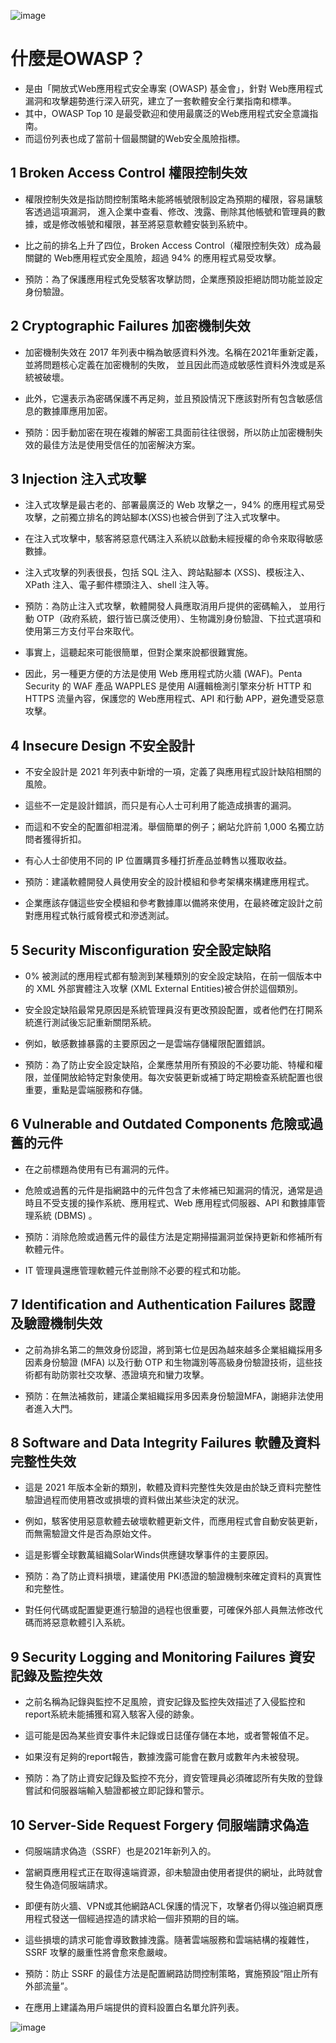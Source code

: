 ![image](https://user-images.githubusercontent.com/71476327/195991521-23e9dc34-b303-4ca1-84df-dea05bb8f2e2.png)
# 什麼是OWASP？
- 是由「開放式Web應用程式安全專案 (OWASP) 基金會」，針對 Web應用程式漏洞和攻擊趨勢進行深入研究，建立了一套軟體安全行業指南和標準。
- 其中，OWASP Top 10 是最受歡迎和使用最廣泛的Web應用程式安全意識指南。
- 而這份列表也成了當前十個最關鍵的Web安全風險指標。

## 1 Broken Access Control 權限控制失效
- 權限控制失效是指訪問控制策略未能將帳號限制設定為預期的權限，容易讓駭客透過這項漏洞，
  進入企業中查看、修改、洩露、刪除其他帳號和管理員的數據，或是修改帳號和權限，甚至將惡意軟體安裝到系統中。
- 比之前的排名上升了四位，Broken Access Control（權限控制失效）成為最關鍵的 Web應用程式安全風險，超過 94% 的應用程式易受攻擊。

- 預防：為了保護應用程式免受駭客攻擊訪問，企業應預設拒絕訪問功能並設定身份驗證。

## 2 Cryptographic Failures 加密機制失效
- 加密機制失效在 2017 年列表中稱為敏感資料外洩。名稱在2021年重新定義，並將問題核心定義在加密機制的失敗，
  並且因此而造成敏感性資料外洩或是系統被破壞。
- 此外，它還表示為密碼保護不再足夠，並且預設情況下應該對所有包含敏感信息的數據庫應用加密。

- 預防：因手動加密在現在複雜的解密工具面前往往很弱，所以防止加密機制失效的最佳方法是使用受信任的加密解決方案。

## 3 Injection 注入式攻擊
- 注入式攻擊是最古老的、部署最廣泛的 Web 攻擊之一，94% 的應用程式易受攻擊，之前獨立排名的跨站腳本(XSS)也被合併到了注入式攻擊中。
- 在注入式攻擊中，駭客將惡意代碼注入系統以啟動未經授權的命令來取得敏感數據。
- 注入式攻擊的列表很長，包括 SQL 注入、跨站點腳本 (XSS)、模板注入、XPath 注入、電子郵件標頭注入、shell 注入等。

- 預防：為防止注入式攻擊，軟體開發人員應取消用戶提供的密碼輸入，
  並用行動 OTP（政府系統，銀行皆已廣泛使用）、生物識別身份驗證、下拉式選項和使用第三方支付平台來取代。
- 事實上，這聽起來可能很簡單，但對企業來說都很難實施。
- 因此，另一種更方便的方法是使用 Web 應用程式防火牆 (WAF)。Penta Security 的 WAF 產品 WAPPLES 是使用 AI邏輯檢測引擎來分析 HTTP 和 HTTPS 流量內容，保護您的 Web應用程式、API 和行動 APP，避免遭受惡意攻擊。

## 4 Insecure Design 不安全設計
- 不安全設計是 2021 年列表中新增的一項，定義了與應用程式設計缺陷相關的風險。
- 這些不一定是設計錯誤，而只是有心人士可利用了能造成損害的漏洞。
- 而這和不安全的配置卻相混淆。舉個簡單的例子；網站允許前 1,000 名獨立訪問者獲得折扣。
- 有心人士卻使用不同的 IP 位置購買多種打折產品並轉售以獲取收益。

- 預防：建議軟體開發人員使用安全的設計模組和參考架構來構建應用程式。
- 企業應該存儲這些安全模組和參考數據庫以備將來使用，在最終確定設計之前對應用程式執行威脅模式和滲透測試。

## 5 Security Misconfiguration 安全設定缺陷
- 0% 被測試的應用程式都有驗測到某種類別的安全設定缺陷，在前一個版本中的 XML 外部實體注入攻擊 (XML External Entities)被合併於這個類別。
- 安全設定缺陷最常見原因是系統管理員沒有更改預設配置，或者他們在打開系統進行測試後忘記重新關閉系統。
- 例如，敏感數據暴露的主要原因之一是雲端存儲權限配置錯誤。

- 預防：為了防止安全設定缺陷，企業應禁用所有預設的不必要功能、特權和權限，並僅開放給特定對象使用。每次安裝更新或補丁時定期檢查系統配置也很重要，重點是雲端服務和存儲。

## 6 Vulnerable and Outdated Components 危險或過舊的元件
- 在之前標題為使用有已有漏洞的元件。
- 危險或過舊的元件是指網路中的元件包含了未修補已知漏洞的情況，通常是過時且不受支援的操作系統、應用程式、Web 應用程式伺服器、API 和數據庫管理系統 (DBMS) 。

- 預防：消除危險或過舊元件的最佳方法是定期掃描漏洞並保持更新和修補所有軟體元件。
- IT 管理員還應管理軟體元件並刪除不必要的程式和功能。

## 7 Identification and Authentication Failures 認證及驗證機制失效
- 之前為排名第二的無效身份認證，將到第七位是因為越來越多企業組織採用多因素身份驗證 (MFA) 以及行動 OTP 和生物識別等高級身份驗證技術，這些技術都有助防禦社交攻擊、憑證填充和蠻力攻擊。

- 預防：在無法補救前，建議企業組織採用多因素身份驗證MFA，謝絕非法使用者進入大門。

## 8 Software and Data Integrity Failures 軟體及資料完整性失效
- 這是 2021 年版本全新的類別，軟體及資料完整性失效是由於缺乏資料完整性驗證過程而使用篡改或損壞的資料做出某些決定的狀況。
- 例如，駭客使用惡意軟體去破壞軟體更新文件，而應用程式會自動安裝更新，而無需驗證文件是否為原始文件。
- 這是影響全球數萬組織SolarWinds供應鏈攻擊事件的主要原因。

- 預防：為了防止資料損壞，建議使用 PKI憑證的驗證機制來確定資料的真實性和完整性。
- 對任何代碼或配置變更進行驗證的過程也很重要，可確保外部人員無法修改代碼而將惡意軟體引入系統。

## 9 Security Logging and Monitoring Failures 資安記錄及監控失效
- 之前名稱為記錄與監控不足風險，資安記錄及監控失效描述了入侵監控和report系統未能捕獲和寫入駭客入侵的跡象。
- 這可能是因為某些資安事件未記錄或日誌僅存儲在本地，或者警報值不足。
- 如果沒有足夠的report報告，數據洩露可能會在數月或數年內未被發現。

- 預防：為了防止資安記錄及監控不充分，資安管理員必須確認所有失敗的登錄嘗試和伺服器端輸入驗證都被立即記錄和警示。

## 10 Server-Side Request Forgery 伺服端請求偽造
- 伺服端請求偽造（SSRF）也是2021年新列入的。
- 當網頁應用程式正在取得遠端資源，卻未驗證由使用者提供的網址，此時就會發生偽造伺服端請求。
- 即便有防火牆、VPN或其他網路ACL保護的情況下，攻擊者仍得以強迫網頁應用程式發送一個經過捏造的請求給一個非預期的目的端。
- 這些損壞的請求可能會導致數據洩露。隨著雲端服務和雲端結構的複雜性，SSRF 攻擊的嚴重性將會愈來愈嚴峻。

- 預防：防止 SSRF 的最佳方法是配置網路訪問控制策略，實施預設“阻止所有外部流量”。
- 在應用上建議為用戶端提供的資料設置白名單允許列表。


![image](https://user-images.githubusercontent.com/71476327/195992362-65cbbad5-c12e-4f6a-8d10-70cb465a87cf.png)





